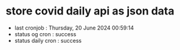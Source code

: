 # store covid daily api as json data

- last cronjob : Thursday, 20 June 2024 00:59:14
- status og cron : success
- status daily cron : success
      
      